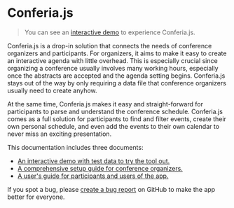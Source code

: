 # Conferia.js

> You can see an [interactive demo](demo/index.htm) to experience Conferia.js.

Conferia.js is a drop-in solution that connects the needs of conference
organizers and participants. For organizers, it aims to make it easy to create
an interactive agenda with little overhead. This is especially crucial since
organizing a conference usually involves many working hours, especially once the
abstracts are accepted and the agenda setting begins. Conferia.js stays out of
the way by only requiring a data file that conference organizers usually need to
create anyhow.

At the same time, Conferia.js makes it easy and straight-forward for
participants to parse and understand the conference schedule. Conferia.js comes
as a full solution for participants to find and filter events, create their own
personal schedule, and even add the events to their own calendar to never miss
an exciting presentation.

This documentation includes three documents:

* [An interactive demo with test data to try the tool out.](demo/index.htm)
* [A comprehensive setup guide for conference organizers.](organizers-guide.md)
* [A user's guide for participants and users of the app.](users-guide.md)

If you spot a bug, please
[create a bug report](https://github.com/nathanlesage/conferia/issues) on GitHub
to make the app better for everyone.
